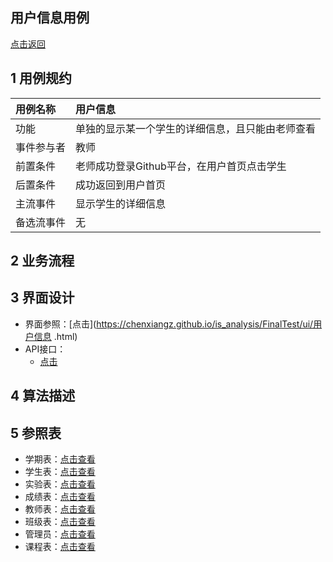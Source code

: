 用户信息用例
------
[点击返回](..\README.md)

1 用例规约
------
|用例名称|用户信息|
|:---|:---|
|功能|单独的显示某一个学生的详细信息，且只能由老师查看|
|事件参与者|教师|
|前置条件|老师成功登录Github平台，在用户首页点击学生|
|后置条件|成功返回到用户首页|
|主流事件|显示学生的详细信息|
|备选流事件|无|

2 业务流程
------

3 界面设计
------
* 界面参照：[点击](https://chenxiangz.github.io/is_analysis/FinalTest/ui/用户信息 .html)
* API接口：
  * [点击](../接口/getStuInfor.md)

4 算法描述
------

5 参照表
-----

 * 学期表：[点击查看](../数据库设计/学期表.md)
 * 学生表：[点击查看](../数据库设计/学生表.md)
 * 实验表：[点击查看](../数据库设计/实验表.md)
 * 成绩表：[点击查看](../数据库设计/成绩表.md)
 * 教师表：[点击查看](../数据库设计/教师表.md)
 * 班级表：[点击查看](../数据库设计/班级表.md)
 * 管理员：[点击查看](../数据库设计/管理员.md)
 * 课程表：[点击查看](../数据库设计/课程表.md)
